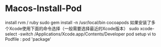 # Macos-Install-Pod

install rvm / ruby sudo gem install -n /usr/local/bin cocoapods 如果安装了多个Xcode使用下面的命令选择（一般需要选择最近的Xcode版本） sudo xcode-select -switch /Applications/Xcode.app/Contents/Developer pod setup vi to Podfile : pod 'package'

